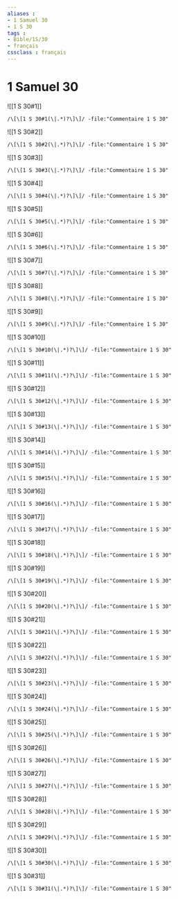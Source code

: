 ```yaml
---
aliases : 
- 1 Samuel 30
- 1 S 30
tags : 
- Bible/1S/30
- français
cssclass : français
---
```


# 1 Samuel 30

![[1 S 30#1]]

```query
/\[\[1 S 30#1(\|.*)?\]\]/ -file:"Commentaire 1 S 30"
```

![[1 S 30#2]]

```query
/\[\[1 S 30#2(\|.*)?\]\]/ -file:"Commentaire 1 S 30"
```

![[1 S 30#3]]

```query
/\[\[1 S 30#3(\|.*)?\]\]/ -file:"Commentaire 1 S 30"
```

![[1 S 30#4]]

```query
/\[\[1 S 30#4(\|.*)?\]\]/ -file:"Commentaire 1 S 30"
```

![[1 S 30#5]]

```query
/\[\[1 S 30#5(\|.*)?\]\]/ -file:"Commentaire 1 S 30"
```

![[1 S 30#6]]

```query
/\[\[1 S 30#6(\|.*)?\]\]/ -file:"Commentaire 1 S 30"
```

![[1 S 30#7]]

```query
/\[\[1 S 30#7(\|.*)?\]\]/ -file:"Commentaire 1 S 30"
```

![[1 S 30#8]]

```query
/\[\[1 S 30#8(\|.*)?\]\]/ -file:"Commentaire 1 S 30"
```

![[1 S 30#9]]

```query
/\[\[1 S 30#9(\|.*)?\]\]/ -file:"Commentaire 1 S 30"
```

![[1 S 30#10]]

```query
/\[\[1 S 30#10(\|.*)?\]\]/ -file:"Commentaire 1 S 30"
```

![[1 S 30#11]]

```query
/\[\[1 S 30#11(\|.*)?\]\]/ -file:"Commentaire 1 S 30"
```

![[1 S 30#12]]

```query
/\[\[1 S 30#12(\|.*)?\]\]/ -file:"Commentaire 1 S 30"
```

![[1 S 30#13]]

```query
/\[\[1 S 30#13(\|.*)?\]\]/ -file:"Commentaire 1 S 30"
```

![[1 S 30#14]]

```query
/\[\[1 S 30#14(\|.*)?\]\]/ -file:"Commentaire 1 S 30"
```

![[1 S 30#15]]

```query
/\[\[1 S 30#15(\|.*)?\]\]/ -file:"Commentaire 1 S 30"
```

![[1 S 30#16]]

```query
/\[\[1 S 30#16(\|.*)?\]\]/ -file:"Commentaire 1 S 30"
```

![[1 S 30#17]]

```query
/\[\[1 S 30#17(\|.*)?\]\]/ -file:"Commentaire 1 S 30"
```

![[1 S 30#18]]

```query
/\[\[1 S 30#18(\|.*)?\]\]/ -file:"Commentaire 1 S 30"
```

![[1 S 30#19]]

```query
/\[\[1 S 30#19(\|.*)?\]\]/ -file:"Commentaire 1 S 30"
```

![[1 S 30#20]]

```query
/\[\[1 S 30#20(\|.*)?\]\]/ -file:"Commentaire 1 S 30"
```

![[1 S 30#21]]

```query
/\[\[1 S 30#21(\|.*)?\]\]/ -file:"Commentaire 1 S 30"
```

![[1 S 30#22]]

```query
/\[\[1 S 30#22(\|.*)?\]\]/ -file:"Commentaire 1 S 30"
```

![[1 S 30#23]]

```query
/\[\[1 S 30#23(\|.*)?\]\]/ -file:"Commentaire 1 S 30"
```

![[1 S 30#24]]

```query
/\[\[1 S 30#24(\|.*)?\]\]/ -file:"Commentaire 1 S 30"
```

![[1 S 30#25]]

```query
/\[\[1 S 30#25(\|.*)?\]\]/ -file:"Commentaire 1 S 30"
```

![[1 S 30#26]]

```query
/\[\[1 S 30#26(\|.*)?\]\]/ -file:"Commentaire 1 S 30"
```

![[1 S 30#27]]

```query
/\[\[1 S 30#27(\|.*)?\]\]/ -file:"Commentaire 1 S 30"
```

![[1 S 30#28]]

```query
/\[\[1 S 30#28(\|.*)?\]\]/ -file:"Commentaire 1 S 30"
```

![[1 S 30#29]]

```query
/\[\[1 S 30#29(\|.*)?\]\]/ -file:"Commentaire 1 S 30"
```

![[1 S 30#30]]

```query
/\[\[1 S 30#30(\|.*)?\]\]/ -file:"Commentaire 1 S 30"
```

![[1 S 30#31]]

```query
/\[\[1 S 30#31(\|.*)?\]\]/ -file:"Commentaire 1 S 30"
```

